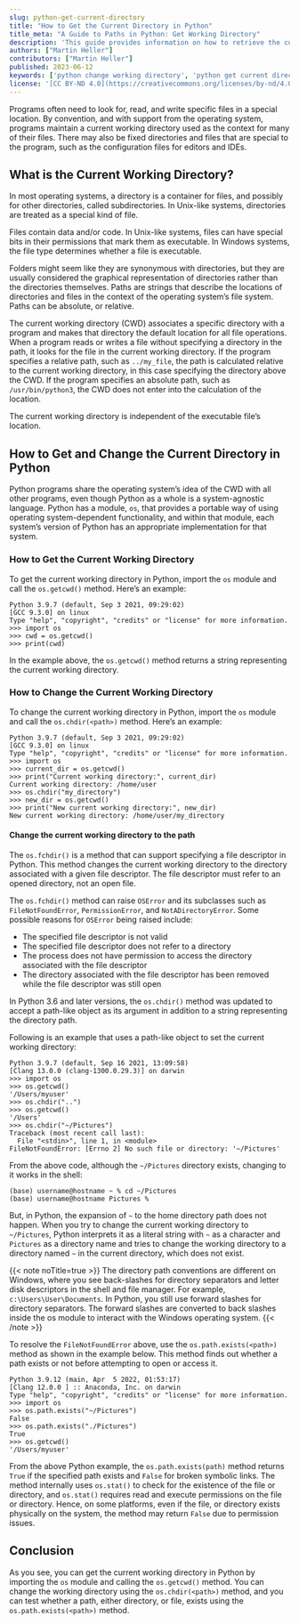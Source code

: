 ```yaml
---
slug: python-get-current-directory
title: "How to Get the Current Directory in Python"
title_meta: "A Guide to Paths in Python: Get Working Directory"
description: 'This guide provides information on how to retrieve the current working directory in Python using the os module. It covers the os.getcwd() function and provides sample code to demonstrate its usage.'
authors: ["Martin Heller"]
contributors: ["Martin Heller"]
published: 2023-06-12
keywords: ['python change working directory', 'python get current directory', 'python change directory', 'change directory python']
license: '[CC BY-ND 4.0](https://creativecommons.org/licenses/by-nd/4.0)'
---
```


Programs often need to look for, read, and write specific files in a special location. By convention, and with support from the operating system, programs maintain a current working directory used as the context for many of their files. There may also be fixed directories and files that are special to the program, such as the configuration files for editors and IDEs.

## What is the Current Working Directory?

In most operating systems, a directory is a container for files, and possibly for other directories, called subdirectories. In Unix-like systems, directories are treated as a special kind of file.

Files contain data and/or code. In Unix-like systems, files can have special bits in their permissions that mark them as executable. In Windows systems, the file type determines whether a file is executable.

Folders might seem like they are synonymous with directories, but they are usually considered the graphical representation of directories rather than the directories themselves. Paths are strings that describe the locations of directories and files in the context of the operating system’s file system. Paths can be absolute, or relative.

The current working directory (CWD) associates a specific directory with a program and makes that directory the default location for all file operations. When a program reads or writes a file without specifying a directory in the path, it looks for the file in the current working directory. If the program specifies a relative path, such as `../my_file`, the path is calculated relative to the current working directory, in this case specifying the directory above the CWD. If the program specifies an absolute path, such as `/usr/bin/python3`, the CWD does not enter into the calculation of the location.

The current working directory is independent of the executable file’s location.

## How to Get and Change the Current Directory in Python

Python programs share the operating system’s idea of the CWD with all other programs, even though Python as a whole is a system-agnostic language. Python has a module, `os`, that provides a portable way of using operating system-dependent functionality, and within that module, each system’s version of Python has an appropriate implementation for that system.

### How to Get the Current Working Directory

To get the current working directory in Python, import the `os` module and call the `os.getcwd()` method. Here’s an example:

```output
Python 3.9.7 (default, Sep 3 2021, 09:29:02)
[GCC 9.3.0] on linux
Type "help", "copyright", "credits" or "license" for more information.
>>> import os
>>> cwd = os.getcwd()
>>> print(cwd)
```

In the example above, the `os.getcwd()` method returns a string representing the current working directory.

### How to Change the Current Working Directory

To change the current working directory in Python, import the `os` module and call the `os.chdir(<path>)` method. Here’s an example:

```output
Python 3.9.7 (default, Sep 3 2021, 09:29:02)
[GCC 9.3.0] on linux
Type "help", "copyright", "credits" or "license" for more information.
>>> import os
>>> current_dir = os.getcwd()
>>> print("Current working directory:", current_dir)
Current working directory: /home/user
>>> os.chdir("my_directory")
>>> new_dir = os.getcwd()
>>> print("New current working directory:", new_dir)
New current working directory: /home/user/my_directory
```

#### Change the current working directory to the path

The `os.fchdir()` is a method that can support specifying a file descriptor in Python. This method changes the current working directory to the directory associated with a given file descriptor. The file descriptor must refer to an opened directory, not an open file.

The `os.fchdir()` method can raise `OSError` and its subclasses such as `FileNotFoundError`, `PermissionError`, and `NotADirectoryError`. Some possible reasons for `OSError` being raised include:

- The specified file descriptor is not valid
- The specified file descriptor does not refer to a directory
- The process does not have permission to access the directory associated with the file descriptor
- The directory associated with the file descriptor has been removed while the file descriptor was still open

In Python 3.6 and later versions, the `os.chdir()` method was updated to accept a path-like object as its argument in addition to a string representing the directory path.

Following is an example that uses a path-like object to set the current working directory:

```output
Python 3.9.7 (default, Sep 16 2021, 13:09:58)
[Clang 13.0.0 (clang-1300.0.29.3)] on darwin
>>> import os
>>> os.getcwd()
'/Users/myuser'
>>> os.chdir("..")
>>> os.getcwd()
'/Users'
>>> os.chdir("~/Pictures")
Traceback (most recent call last):
  File "<stdin>", line 1, in <module>
FileNotFoundError: [Errno 2] No such file or directory: '~/Pictures'
```

From the above code, although the `~/Pictures` directory exists, changing to it works in the shell:

```command
(base) username@hostname ~ % cd ~/Pictures
(base) username@hostname Pictures %
```

But, in Python, the expansion of `~` to the home directory path does not happen. When you try to change the current working directory to `~/Pictures`, Python interprets it as a literal string with `~` as a character and `Pictures` as a directory name and tries to change the working directory to a directory named `~` in the current directory, which does not exist.

{{< note noTitle=true >}}
The directory path conventions are different on Windows, where you see back-slashes for directory separators and letter disk descriptors in the shell and file manager. For example, `c:\Users\User\Documents`. In Python, you still use forward slashes for directory separators. The forward slashes are converted to back slashes inside the os module to interact with the Windows operating system.
{{< /note >}}

To resolve the `FileNotFoundError` above, use the `os.path.exists(<path>)` method as shown in the example below. This method finds out whether a path exists or not before attempting to open or access it.

```output
Python 3.9.12 (main, Apr  5 2022, 01:53:17)
[Clang 12.0.0 ] :: Anaconda, Inc. on darwin
Type "help", "copyright", "credits" or "license" for more information.
>>> import os
>>> os.path.exists("~/Pictures")
False
>>> os.path.exists("./Pictures")
True
>>> os.getcwd()
'/Users/myuser'
```

From the above Python example, the `os.path.exists(path)` method returns `True` if the specified path exists and `False` for broken symbolic links. The method internally uses `os.stat()` to check for the existence of the file or directory, and `os.stat()` requires read and execute permissions on the file or directory. Hence, on some platforms, even if the file, or directory exists physically on the system, the method may return `False` due to permission issues.


## Conclusion

As you see, you can get the current working directory in Python by importing the `os` module and calling the `os.getcwd()` method. You can change the working directory using the `os.chdir(<path>)` method, and you can test whether a path, either directory, or file, exists using the `os.path.exists(<path>)` method.
